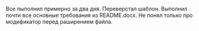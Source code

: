 Все пыполнил примерно за два дня. Переверстал шаблон. Выполнил почти все основные требования из README.docx. 
Не понял только про модификатор перед раширением файла.
